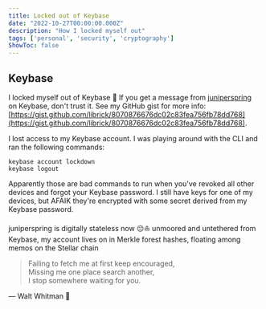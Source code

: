 ```yaml
---
title: Locked out of Keybase
date: "2022-10-27T00:00:00.000Z"
description: "How I locked myself out"
tags: ['personal', 'security', 'cryptography']
ShowToc: false
---
```


## Keybase
I locked myself out of Keybase 🦝
If you get a message from [juniperspring](https://keybase.io/juniperspring) on Keybase, don't trust it.
See my GitHub gist for more info: [https://gist.github.com/librick/8070876676dc02c83fea756fb78dd768](https://gist.github.com/librick/8070876676dc02c83fea756fb78dd768).

I lost access to my Keybase account.
I was playing around with the CLI and ran the following commands:  
```
keybase account lockdown
keybase logout
```

Apparently those are bad commands to run when you've revoked all other devices and forgot your Keybase password. I still have keys for one of my devices, but AFAIK they're encrypted with some secret derived from my Keybase password.

juniperspring is digitally stateless now 😔⛵
unmoored and untethered from Keybase, my account lives on in Merkle forest hashes,
floating among memos on the Stellar chain

>Failing to fetch me at first keep encouraged,  
Missing me one place search another,  
I stop somewhere waiting for you.  

— Walt Whitman 🌱